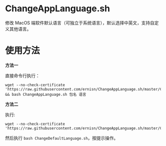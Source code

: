 # ChangeAppLanguage.sh

修改 MacOS 端软件默认语言（可独立于系统语言），默认选择中英文，支持自定义其他语言。

# 使用方法

**方法一**

直接命令行执行：

```
wget --no-check-certificate 'https://raw.githubusercontent.com/ernisn/ChangeAppLanguage.sh/master/ChangeAppLanguage.sh' && bash ChangeAppLanguage.sh 包名 语言
```

**方法二**

执行:

```
wget --no-check-certificate 'https://raw.githubusercontent.com/ernisn/ChangeAppLanguage.sh/master/ChangeAppLanguage.sh'
```
然后执行 `bash ChangeDefaultLanguage.sh`，按提示操作。

